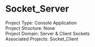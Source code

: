 # Socket_Server

Project Type: Console Application<br/>
Project Structure: None<br/>
Project Domain: Server & Client Sockets<br/>
Associated Projects: Socket_Client<br/>
